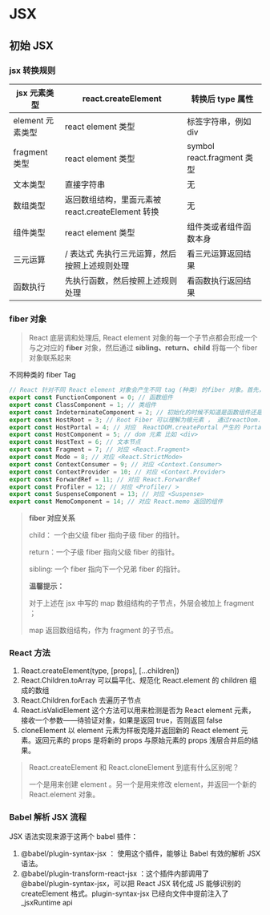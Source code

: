 # JSX

## 初始 JSX

### jsx 转换规则

| jsx 元素类型     | react.createElement                               | 转换后 type 属性           |
| ---------------- | ------------------------------------------------- | -------------------------- |
| element 元素类型 | react element 类型                                | 标签字符串，例如 div       |
| fragment 类型    | react element 类型                                | symbol react.fragment 类型 |
| 文本类型         | 直接字符串                                        | 无                         |
| 数组类型         | 返回数组结构，里面元素被 react.createElement 转换 | 无                         |
| 组件类型         | react element 类型                                | 组件类或者组件函数本身     |
| 三元运算         | / 表达式 先执行三元运算，然后按照上述规则处理     | 看三元运算返回结果         |
| 函数执行         | 先执行函数，然后按照上述规则处理                  | 看函数执行返回结果         |

### fiber 对象

> React 底层调和处理后, React element 对象的每一个子节点都会形成一个与之对应的 **fiber** 对象，然后通过 **sibling、return、child** 将每一个 fiber 对象联系起来

不同种类的 fiber Tag

```ts
// React 针对不同 React element 对象会产生不同 tag (种类) 的fiber 对象。首先，来看一下 tag 与 element 的对应关系：
export const FunctionComponent = 0; // 函数组件
export const ClassComponent = 1; // 类组件
export const IndeterminateComponent = 2; // 初始化的时候不知道是函数组件还是类组件
export const HostRoot = 3; // Root Fiber 可以理解为根元素 ， 通过reactDom.render()产生的根元素
export const HostPortal = 4; // 对应  ReactDOM.createPortal 产生的 Portal
export const HostComponent = 5; // dom 元素 比如 <div>
export const HostText = 6; // 文本节点
export const Fragment = 7; // 对应 <React.Fragment>
export const Mode = 8; // 对应 <React.StrictMode>
export const ContextConsumer = 9; // 对应 <Context.Consumer>
export const ContextProvider = 10; // 对应 <Context.Provider>
export const ForwardRef = 11; // 对应 React.ForwardRef
export const Profiler = 12; // 对应 <Profiler/ >
export const SuspenseComponent = 13; // 对应 <Suspense>
export const MemoComponent = 14; // 对应 React.memo 返回的组件
```

> **fiber 对应关系**
>
> child： 一个由父级 fiber 指向子级 fiber 的指针。
>
> return：一个子级 fiber 指向父级 fiber 的指针。
>
> sibling: 一个 fiber 指向下一个兄弟 fiber 的指针。
>
> **温馨提示：**
>
> 对于上述在 jsx 中写的 map 数组结构的子节点，外层会被加上 fragment ；
>
> map 返回数组结构，作为 fragment 的子节点。

### React 方法

1. React.createElement(type, [props], [...children])
2. React.Children.toArray 可以扁平化、规范化 React.element 的 children 组成的数组
3. React.Children.forEach 去遍历子节点
4. React.isValidElement 这个方法可以用来检测是否为 React element 元素，接收一个参数——待验证对象，如果是返回 true，否则返回 false
5. cloneElement 以 element 元素为样板克隆并返回新的 React element 元素。返回元素的 props 是将新的 props 与原始元素的 props 浅层合并后的结果。

> React.createElement 和 React.cloneElement 到底有什么区别呢？
>
> 一个是用来创建 element 。另一个是用来修改 element，并返回一个新的 React.element 对象。

### Babel 解析 JSX 流程

JSX 语法实现来源于这两个 babel 插件：

1. @babel/plugin-syntax-jsx ： 使用这个插件，能够让 Babel 有效的解析 JSX 语法。
2. @babel/plugin-transform-react-jsx ：这个插件内部调用了 @babel/plugin-syntax-jsx，可以把 React JSX 转化成 JS 能够识别的 createElement 格式。plugin-syntax-jsx 已经向文件中提前注入了 \_jsxRuntime api
